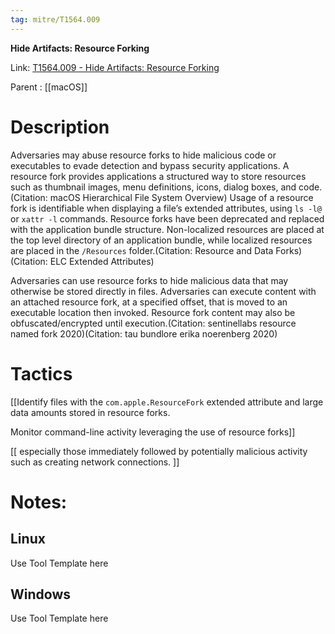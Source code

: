 ```yaml
---
tag: mitre/T1564.009
---
```


**Hide Artifacts: Resource Forking**

Link: [T1564.009 - Hide Artifacts: Resource Forking](https://attack.mitre.org/techniques/T1564/009)

Parent : [[macOS]]


# Description

Adversaries may abuse resource forks to hide malicious code or executables to evade detection and bypass security applications. A resource fork provides applications a structured way to store resources such as thumbnail images, menu definitions, icons, dialog boxes, and code.(Citation: macOS Hierarchical File System Overview) Usage of a resource fork is identifiable when displaying a file’s extended attributes, using <code>ls -l@</code> or <code>xattr -l</code> commands. Resource forks have been deprecated and replaced with the application bundle structure. Non-localized resources are placed at the top level directory of an application bundle, while localized resources are placed in the <code>/Resources</code> folder.(Citation: Resource and Data Forks)(Citation: ELC Extended Attributes)

Adversaries can use resource forks to hide malicious data that may otherwise be stored directly in files. Adversaries can execute content with an attached resource fork, at a specified offset, that is moved to an executable location then invoked. Resource fork content may also be obfuscated/encrypted until execution.(Citation: sentinellabs resource named fork 2020)(Citation: tau bundlore erika noerenberg 2020)

# Tactics


[[Identify files with the <code>com.apple.ResourceFork</code> extended attribute and large data amounts stored in resource forks. 

Monitor command-line activity leveraging the use of resource forks]]

[[ especially those immediately followed by potentially malicious activity such as creating network connections. ]]


# Notes:

## Linux

Use Tool Template here

## Windows

Use Tool Template here